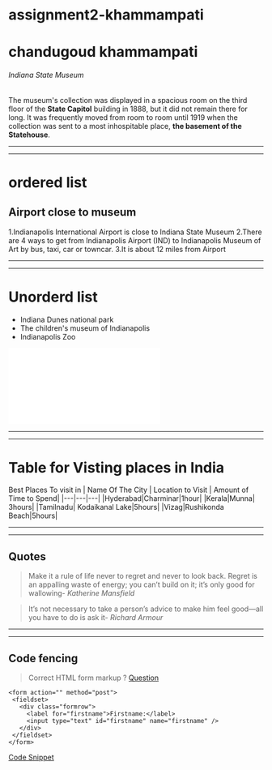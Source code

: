 # assignment2-khammampati
# chandugoud khammampati
###### Indiana State Museum
The museum's collection was displayed in a spacious room on the third floor of the **State Capitol** building in 1888, but it did not remain there for long. It was frequently moved from room to room until 1919 when the collection was sent to a most inhospitable place, **the basement of the Statehouse**.
*** 
***
# ordered list
## Airport close to museum

1.Indianapolis International Airport  is close to Indiana State Museum 
2.There are 4 ways to get from Indianapolis Airport (IND) to Indianapolis Museum of Art by bus, taxi, car or towncar.
3.It is about 12 miles from Airport


***
***

# Unorderd list

- Indiana  Dunes national park
- The  children's museum of Indianapolis
- Indianapolis Zoo

![Aboutme](AboutMe.md)
 ***
 ***

 # Table for Visting places in India

 Best Places To visit in 
 | Name Of The City | Location to Visit | Amount of Time to Spend|
 |---|---|---|
 |Hyderabad|Charminar|1hour|
 |Kerala|Munna| 3hours|
 |Tamilnadu| Kodaikanal Lake|5hours|
 |Vizag|Rushikonda Beach|5hours|

 ***
 ***
 ## Quotes
 >  Make it a rule of life never to regret and never to look back. Regret is an appalling waste of energy; you can’t build on it; it’s only good for wallowing- *Katherine Mansfield* 
 
 >It’s not necessary to take a person’s advice to make him feel good—all you have to do is ask it- *Richard Armour* 
 ***
 ***

 ## Code fencing
 > Correct HTML form markup ?
 [Question](https://stackoverflow.com/questions/8506644/correct-html-form-markup)
 ```
 <form action="" method="post">
  <fieldset>
    <div class="formrow">
      <label for="firstname">Firstname:</label>
      <input type="text" id="firstname" name="firstname" />
    </div>
  </fieldset>
</form>
```
[Code Snippet](https://css-tricks.com/snippets/html/example-form-markup/)
 


